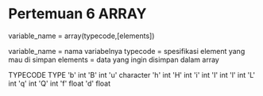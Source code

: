 #   Pertemuan 6 ARRAY
variable_name = array(typecode,[elements])

variable_name = nama variabelnya typecode = spesifikasi element yang mau di simpan elements = data yang ingin disimpan dalam array

TYPECODE TYPE 'b' int 'B' int 'u' character 'h' int 'H' int 'i' int 'I' int 'l' int 'L' int 'q' int 'Q' int 'f' float 'd' float